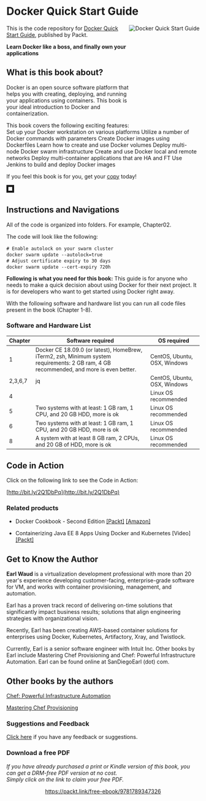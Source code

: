 # Docker Quick Start Guide

<a href="https://www.packtpub.com/networking-and-servers/docker-quick-start-guide?utm_source=github&utm_medium=repository&utm_campaign=9781789347326 "><img src="https://d1ldz4te4covpm.cloudfront.net/sites/default/files/imagecache/ppv4_main_book_cover/B11211.png" alt="Docker Quick Start Guide" height="256px" align="right"></a>

This is the code repository for [Docker Quick Start Guide](https://www.packtpub.com/networking-and-servers/docker-quick-start-guide?utm_source=github&utm_medium=repository&utm_campaign=9781789347326), published by Packt.

**Learn Docker like a boss, and finally own your applications**

## What is this book about?
Docker is an open source software platform that helps you with creating, deploying, and running your applications using containers. This book is your ideal introduction to Docker and containerization.

This book covers the following exciting features:
Set up your Docker workstation on various platforms 
Utilize a number of Docker commands with parameters 
Create Docker images using Dockerfiles 
Learn how to create and use Docker volumes 
Deploy multi-node Docker swarm infrastructure 
Create and use Docker local and remote networks 
Deploy multi-container applications that are HA and FT 
Use Jenkins to build and deploy Docker images 

If you feel this book is for you, get your [copy](https://www.amazon.com/dp/1789347327) today!

<a href="https://www.packtpub.com/?utm_source=github&utm_medium=banner&utm_campaign=GitHubBanner"><img src="https://raw.githubusercontent.com/PacktPublishing/GitHub/master/GitHub.png" 
alt="https://www.packtpub.com/" border="5" /></a>

## Instructions and Navigations
All of the code is organized into folders. For example, Chapter02.

The code will look like the following:
```
# Enable autolock on your swarm cluster
docker swarm update --autolock=true
# Adjust certificate expiry to 30 days
docker swarm update --cert-expiry 720h
```

**Following is what you need for this book:**
This guide is for anyone who needs to make a quick decision about using Docker for their next project. It is for developers who want to get started using Docker right away.

With the following software and hardware list you can run all code files present in the book (Chapter 1-8).

### Software and Hardware List
| Chapter | Software required | OS required |
| -------- | ------------------------------------ | ----------------------------------- |
| 1 | Docker CE 18.09.0 (or latest), HomeBrew, iTerm2, zsh, Minimum system requirements:  2 GB ram, 4 GB recommended, and more is even better. | CentOS, Ubuntu, OSX, Windows |
| 2,3,6,7 | jq | CentOS, Ubuntu, OSX, Windows |
| 4 |  | Linux OS recommended |
| 5 | Two systems with at least: 1 GB ram, 1 CPU, and 20 GB HDD, more is ok | Linux OS recommended |
| 6 | Two systems with at least: 1 GB ram, 1 CPU, and 20 GB HDD, more is ok | Linux OS recommended |
| 8 | A system with at least 8 GB ram, 2 CPUs, and 20 GB of HDD, more is ok | Linux OS recommended |


## Code in Action

Click on the following link to see the Code in Action:

[http://bit.ly/2Q1DbPq](http://bit.ly/2Q1DbPq)


### Related products
* Docker Cookbook - Second Edition  [[Packt]](https://india.packtpub.com/in/virtualization-and-cloud/docker-cookbook-second-edition?utm_source=github&utm_medium=repository&utm_campaign=) [[Amazon]](https://www.amazon.com/dp/1788626869)

* Containerizing Java EE 8 Apps Using Docker and Kubernetes [Video]  [[Packt]](https://india.packtpub.com/in/networking-and-servers/containerizing-java-ee-8-apps-using-docker-and-kubernetes-video?utm_source=github&utm_medium=repository&utm_campaign=)


## Get to Know the Author
**Earl Waud**
is a virtualization development professional with more than 20 year's experience developing customer-facing, enterprise-grade software for VM, and works with container provisioning, management, and automation.

Earl has a proven track record of delivering on-time solutions that significantly impact business results; solutions that align engineering strategies with organizational vision.

Recently, Earl has been creating AWS-based container solutions for enterprises using Docker, Kubernetes, Artifactory, Xray, and Twistlock.

Currently, Earl is a senior software engineer with Intuit Inc. Other books by Earl include Mastering Chef Provisioning and Chef: Powerful Infrastructure Automation. Earl can be found online at SanDiegoEarl (dot) com.


## Other books by the authors
[Chef: Powerful Infrastructure Automation](https://www.packtpub.com/virtualization-and-cloud/chef-powerful-infrastructure-automation?utm_source=github&utm_medium=repository&utm_campaign=9781788392976 )

[Mastering Chef Provisioning](https://www.packtpub.com/networking-and-servers/mastering-chef-provisioning?utm_source=github&utm_medium=repository&utm_campaign=9781785888915 )

### Suggestions and Feedback
[Click here](https://docs.google.com/forms/d/e/1FAIpQLSdy7dATC6QmEL81FIUuymZ0Wy9vH1jHkvpY57OiMeKGqib_Ow/viewform) if you have any feedback or suggestions.


### Download a free PDF

 <i>If you have already purchased a print or Kindle version of this book, you can get a DRM-free PDF version at no cost.<br>Simply click on the link to claim your free PDF.</i>
<p align="center"> <a href="https://packt.link/free-ebook/9781789347326">https://packt.link/free-ebook/9781789347326 </a> </p>